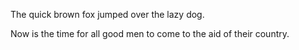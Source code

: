 The quick brown fox jumped over the lazy dog. 

Now is the time for all good men to come to the aid of their country. 